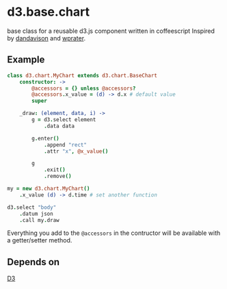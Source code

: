 d3.base.chart
=============

base class for a reusable d3.js component written in coffeescript
Inspired by [dandavison](https://gist.github.com/dandavison/4152640) and
[wprater](https://gist.github.com/wprater/5682740).

Example
-------
```coffeescript
class d3.chart.MyChart extends d3.chart.BaseChart
    constructor: ->
        @accessors = {} unless @accessors?
        @accessors.x_value = (d) -> d.x # default value
        super

    _draw: (element, data, i) ->
        g = d3.select element
            .data data

        g.enter()
            .append "rect"
            .attr "x", @x_value()

        g
            .exit()
            .remove()

my = new d3.chart.MyChart()
    .x_value (d) -> d.time # set another function

d3.select "body"
    .datum json
    .call my.draw
```

Everything you add to the `@accessors` in the contructor will be
available with a getter/setter method.

Depends on
----------
[D3](d3js.org)
